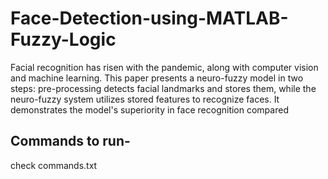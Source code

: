 # Face-Detection-using-MATLAB-Fuzzy-Logic
Facial recognition has risen with the pandemic, along with computer vision and machine learning. This paper presents a neuro-fuzzy model in two steps: pre-processing detects facial landmarks and stores them, while the neuro-fuzzy system utilizes stored features to recognize faces. It demonstrates the model's superiority in face recognition compared

## Commands to run- 
check commands.txt
